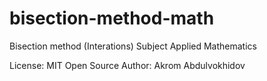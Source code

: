 # bisection-method-math

Bisection method (Interations)
Subject Applied Mathematics

License: MIT Open Source
Author: Akrom Abdulvokhidov

